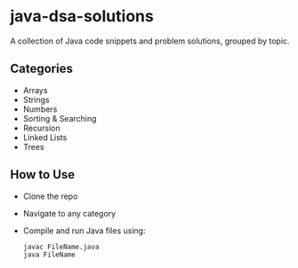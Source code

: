 # java-dsa-solutions

A collection of Java code snippets and problem solutions, grouped by topic.

## Categories

- Arrays
- Strings
- Numbers
- Sorting & Searching
- Recursion
- Linked Lists
- Trees

## How to Use

- Clone the repo
- Navigate to any category
- Compile and run Java files using:

  ```bash
  javac FileName.java
  java FileName